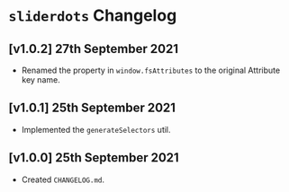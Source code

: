 # `sliderdots` Changelog

## [v1.0.2] 27th September 2021

- Renamed the property in `window.fsAttributes` to the original Attribute key name.

## [v1.0.1] 25th September 2021

- Implemented the `generateSelectors` util.

## [v1.0.0] 25th September 2021

- Created `CHANGELOG.md`.
